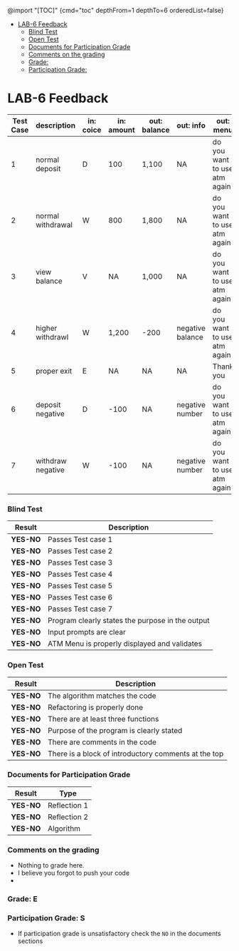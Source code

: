 
@import "[TOC]" {cmd="toc" depthFrom=1 depthTo=6 orderedList=false} 

<!-- code_chunk_output -->

- [LAB-6 Feedback](#lab-6-feedback)
    - [Blind Test](#blind-test)
    - [Open Test](#open-test)
    - [Documents for Participation Grade](#documents-for-participation-grade)
    - [Comments on the grading](#comments-on-the-grading)
    - [Grade:](#grade)
    - [Participation Grade:](#participation-grade)

<!-- /code_chunk_output -->


# LAB-6 Feedback

| Test Case	| description	    | in: coice	|in: amount	|out: balance	|out: info	        |out: menu |
| ----------|-------------------|-----------|-----------|---------------|-------------------|----------|
| 1	        | normal deposit	| D	        |100	    |1,100	        |NA	                |do you want to use atm again|
| 2	        | normal withdrawal	| W	        |800	    |1,800	        |NA	                |do you want to use atm again|
| 3	        | view balance	    | V	        |NA	        |1,000	        |NA	                |do you want to use atm again|
| 4	        | higher withdrawl	| W	        |1,200	    |-200	        |negative balance	|do you want to use atm again|
| 5	        | proper exit	    | E	        |NA		    |NA	            |NA                 |Thank you|
| 6	        | deposit negative	| D	        |-100	    |NA	            |negative number	|do you want to use atm again|
| 7	        | withdraw negative	| W	        |-100	    |NA	            |negative number	|do you want to use atm again|


### Blind Test
|Result      |Description|
|------------|--------------------|
| **YES-NO** | Passes Test case 1 |  
| **YES-NO** | Passes Test case 2 |   
| **YES-NO** | Passes Test case 3 |   
| **YES-NO** | Passes Test case 4 |    
| **YES-NO** | Passes Test case 5 |   
| **YES-NO** | Passes Test case 6 |   
| **YES-NO** | Passes Test case 7 |   
| **YES-NO** | Program clearly states the purpose in the output |   
| **YES-NO** | Input prompts are clear |   
| **YES-NO** | ATM Menu is properly displayed and validates|  


### Open Test
|Result |Description|
|--------------|-----------------------------------------|
|**YES-NO**| The algorithm matches the code   |
|**YES-NO**| Refactoring is properly done   |
|**YES-NO**| There are at least three functions   |
|**YES-NO**| Purpose of the program is clearly stated |  
|**YES-NO**| There are comments in the code|
|**YES-NO**| There is a block of introductory comments at the top |

### Documents for Participation Grade

|Result         |Type            |
|---------------|----------------|
|**YES-NO** | Reflection 1   |
|**YES-NO** | Reflection 2   |
|**YES-NO** | Algorithm      |

### Comments on the grading
- Nothing to grade here. 
- I believe you forgot to push your code 
- 
### Grade: E

### Participation Grade: S
 - If participation grade is unsatisfactory check the `NO` in the documents sections
